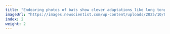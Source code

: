 ```yaml
---
title: "Endearing photos of bats show clever adaptations like long tongues"
imageUrl: "https://images.newscientist.com/wp-content/uploads/2025/10/01152806/SEI_267470800.jpg?width=788"
index: 2
weight: 2
---
```

